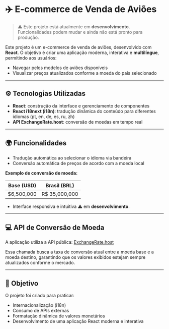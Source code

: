 # ✈️ E-commerce de Venda de Aviões

> ⚠️ Este projeto está atualmente em **desenvolvimento**. Funcionalidades podem mudar e ainda não está pronto para produção.

Este projeto é um e-commerce de venda de aviões, desenvolvido com **React**. O objetivo é criar uma aplicação moderna, interativa e **multilíngue**, permitindo aos usuários:

- Navegar pelos modelos de aviões disponíveis  
- Visualizar preços atualizados conforme a moeda do país selecionado  

---

## ⚙️ Tecnologias Utilizadas

- **React**: construção da interface e gerenciamento de componentes  
- **React i18next (i18n)**: tradução dinâmica do conteúdo para diferentes idiomas (pt, en, de, es, ru, zh)  
- **API ExchangeRate.host**: conversão de moedas em tempo real  

---

## 🌍 Funcionalidades

- Tradução automática ao selecionar o idioma via bandeira  
- Conversão automática de preços de acordo com a moeda local  

**Exemplo de conversão de moeda:**

| Base (USD) | Brasil (BRL) |
|------------|--------------|
| $6,500,000 | R$ 35,000,000 |

- Interface responsiva e intuitiva  ⚠️ em **desenvolvimento**.

---

## 💻 API de Conversão de Moeda

A aplicação utiliza a API pública: [ExchangeRate.host](https://exchangerate.host/documentation)  

Essa chamada busca a taxa de conversão atual entre a moeda base e a moeda destino, garantindo que os valores exibidos estejam sempre atualizados conforme o mercado.

---

## 🚀 Objetivo

O projeto foi criado para praticar:

- Internacionalização (i18n)  
- Consumo de APIs externas  
- Formatação dinâmica de valores monetários  
- Desenvolvimento de uma aplicação React moderna e interativa
